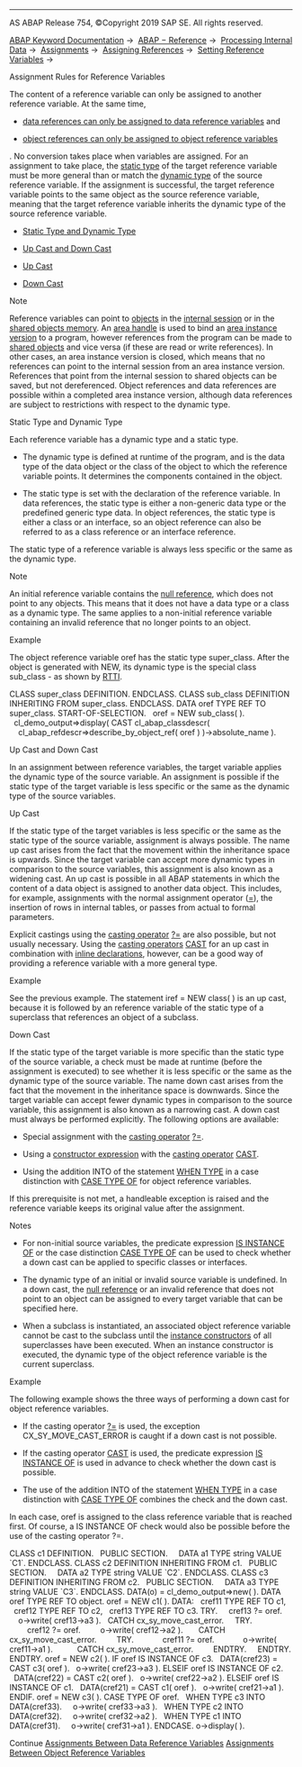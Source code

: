   

* * *

AS ABAP Release 754, ©Copyright 2019 SAP SE. All rights reserved.

[ABAP Keyword Documentation](javascript:call_link\('abenabap.htm'\)) →  [ABAP − Reference](javascript:call_link\('abenabap_reference.htm'\)) →  [Processing Internal Data](javascript:call_link\('abenabap_data_working.htm'\)) →  [Assignments](javascript:call_link\('abenvalue_assignments.htm'\)) →  [Assigning References](javascript:call_link\('abenreference_assignments.htm'\)) →  [Setting Reference Variables](javascript:call_link\('abenset_references.htm'\)) → 

Assignment Rules for Reference Variables

The content of a reference variable can only be assigned to another reference variable. At the same time,

-   [data references can only be assigned to data reference variables](javascript:call_link\('abenconversion_references_data.htm'\)) and

-   [object references can only be assigned to object reference variables](javascript:call_link\('abenconversion_references_objects.htm'\))

. No conversion takes place when variables are assigned. For an assignment to take place, the [static type](javascript:call_link\('abenstatic_type_glosry.htm'\) "Glossary Entry") of the target reference variable must be more general than or match the [dynamic type](javascript:call_link\('abendynamic_type_glosry.htm'\) "Glossary Entry") of the source reference variable. If the assignment is successful, the target reference variable points to the same object as the source reference variable, meaning that the target reference variable inherits the dynamic type of the source reference variable.

-   [Static Type and Dynamic Type](#@@ITOC@@ABENCONVERSION_REFERENCES_1)

-   [Up Cast and Down Cast](#@@ITOC@@ABENCONVERSION_REFERENCES_2)

-   [Up Cast](#@@ITOC@@ABENCONVERSION_REFERENCES_3)

-   [Down Cast](#@@ITOC@@ABENCONVERSION_REFERENCES_4)

Note

Reference variables can point to [objects](javascript:call_link\('abenobject_glosry.htm'\) "Glossary Entry") in the [internal session](javascript:call_link\('abeninternal_session_glosry.htm'\) "Glossary Entry") or in the [shared objects memory](javascript:call_link\('abenshared_objects_memory_glosry.htm'\) "Glossary Entry"). An [area handle](javascript:call_link\('abenarea_handle_glosry.htm'\) "Glossary Entry") is used to bind an [area instance version](javascript:call_link\('abenarea_instance_version_glosry.htm'\) "Glossary Entry") to a program, however references from the program can be made to [shared objects](javascript:call_link\('abenshared_objects_glosry.htm'\) "Glossary Entry") and vice versa (if these are read or write references). In other cases, an area instance version is closed, which means that no references can point to the internal session from an area instance version. References that point from the internal session to shared objects can be saved, but not dereferenced. Object references and data references are possible within a completed area instance version, although data references are subject to restrictions with respect to the dynamic type.

Static Type and Dynamic Type

Each reference variable has a dynamic type and a static type.

-   The dynamic type is defined at runtime of the program, and is the data type of the data object or the class of the object to which the reference variable points. It determines the components contained in the object.

-   The static type is set with the declaration of the reference variable. In data references, the static type is either a non-generic data type or the predefined generic type data. In object references, the static type is either a class or an interface, so an object reference can also be referred to as a class reference or an interface reference.

The static type of a reference variable is always less specific or the same as the dynamic type.

Note

An initial reference variable contains the [null reference](javascript:call_link\('abennull_reference_glosry.htm'\) "Glossary Entry"), which does not point to any objects. This means that it does not have a data type or a class as a dynamic type. The same applies to a non-initial reference variable containing an invalid reference that no longer points to an object.

Example

The object reference variable oref has the static type super\_class. After the object is generated with NEW, its dynamic type is the special class sub\_class - as shown by [RTTI](javascript:call_link\('abenrun_time_type_identific_glosry.htm'\) "Glossary Entry").

CLASS super\_class DEFINITION.
ENDCLASS.
CLASS sub\_class DEFINITION INHERITING FROM super\_class.
ENDCLASS.
DATA oref TYPE REF TO super\_class.
START-OF-SELECTION.
  oref = NEW sub\_class( ).
  cl\_demo\_output=>display( CAST cl\_abap\_classdescr(
    cl\_abap\_refdescr=>describe\_by\_object\_ref( oref ) )->absolute\_name ).

Up Cast and Down Cast

In an assignment between reference variables, the target variable applies the dynamic type of the source variable. An assignment is possible if the static type of the target variable is less specific or the same as the dynamic type of the source variables.

Up Cast

If the static type of the target variables is less specific or the same as the static type of the source variable, assignment is always possible. The name up cast arises from the fact that the movement within the inheritance space is upwards. Since the target variable can accept more dynamic types in comparison to the source variables, this assignment is also known as a widening cast. An up cast is possible in all ABAP statements in which the content of a data object is assigned to another data object. This includes, for example, assignments with the normal assignment operator ([\=](javascript:call_link\('abapmove_cast.htm'\))), the insertion of rows in internal tables, or passes from actual to formal parameters.

Explicit castings using the [casting operator](javascript:call_link\('abencasting_operator_glosry.htm'\) "Glossary Entry") [?=](javascript:call_link\('abapmove_cast.htm'\)) are also possible, but not usually necessary. Using the [casting operators](javascript:call_link\('abencasting_operator_glosry.htm'\) "Glossary Entry") [CAST](javascript:call_link\('abenconstructor_expression_cast.htm'\)) for an up cast in combination with [inline declarations](javascript:call_link\('abendata_inline.htm'\)), however, can be a good way of providing a reference variable with a more general type.

Example

See the previous example. The statement iref = NEW class( ) is an up cast, because it is followed by an reference variable of the static type of a superclass that references an object of a subclass.

Down Cast

If the static type of the target variable is more specific than the static type of the source variable, a check must be made at runtime (before the assignment is executed) to see whether it is less specific or the same as the dynamic type of the source variable. The name down cast arises from the fact that the movement in the inheritance space is downwards. Since the target variable can accept fewer dynamic types in comparison to the source variable, this assignment is also known as a narrowing cast. A down cast must always be performed explicitly. The following options are available:

-   Special assignment with the [casting operator](javascript:call_link\('abencasting_operator_glosry.htm'\) "Glossary Entry") [?=](javascript:call_link\('abapmove_cast.htm'\)).

-   Using a [constructor expression](javascript:call_link\('abenconstructor_expression_glosry.htm'\) "Glossary Entry") with the [casting operator](javascript:call_link\('abencasting_operator_glosry.htm'\) "Glossary Entry") [CAST](javascript:call_link\('abenconstructor_expression_cast.htm'\)).

-   Using the addition INTO of the statement [WHEN TYPE](javascript:call_link\('abapwhen_type.htm'\)) in a case distinction with [CASE TYPE OF](javascript:call_link\('abapcase_type.htm'\)) for object reference variables.

If this prerequisite is not met, a handleable exception is raised and the reference variable keeps its original value after the assignment.

Notes

-   For non-initial source variables, the predicate expression [IS INSTANCE OF](javascript:call_link\('abenlogexp_instance_of.htm'\)) or the case distinction [CASE TYPE OF](javascript:call_link\('abapcase_type.htm'\)) can be used to check whether a down cast can be applied to specific classes or interfaces.

-   The dynamic type of an initial or invalid source variable is undefined. In a down cast, the [null reference](javascript:call_link\('abennull_reference_glosry.htm'\) "Glossary Entry") or an invalid reference that does not point to an object can be assigned to every target variable that can be specified here.

-   When a subclass is instantiated, an associated object reference variable cannot be cast to the subclass until the [instance constructors](javascript:call_link\('abeninstance_constructor_glosry.htm'\) "Glossary Entry") of all superclasses have been executed. When an instance constructor is executed, the dynamic type of the object reference variable is the current superclass.

Example

The following example shows the three ways of performing a down cast for object reference variables.

-   If the casting operator [?=](javascript:call_link\('abapmove_cast.htm'\)) is used, the exception CX\_SY\_MOVE\_CAST\_ERROR is caught if a down cast is not possible.

-   If the casting operator [CAST](javascript:call_link\('abenconstructor_expression_cast.htm'\)) is used, the predicate expression [IS INSTANCE OF](javascript:call_link\('abenlogexp_instance_of.htm'\)) is used in advance to check whether the down cast is possible.

-   The use of the addition INTO of the statement [WHEN TYPE](javascript:call_link\('abapwhen_type.htm'\)) in a case distinction with [CASE TYPE OF](javascript:call_link\('abapcase_type.htm'\)) combines the check and the down cast.

In each case, oref is assigned to the class reference variable that is reached first. Of course, a IS INSTANCE OF check would also be possible before the use of the casting operator ?=.

CLASS c1 DEFINITION.
  PUBLIC SECTION.
    DATA a1 TYPE string VALUE \`C1\`.
ENDCLASS.
CLASS c2 DEFINITION INHERITING FROM c1.
  PUBLIC SECTION.
    DATA a2 TYPE string VALUE \`C2\`.
ENDCLASS.
CLASS c3 DEFINITION INHERITING FROM c2.
  PUBLIC SECTION.
    DATA a3 TYPE string VALUE \`C3\`.
ENDCLASS.
DATA(o) = cl\_demo\_output=>new( ).
DATA oref TYPE REF TO object.
oref = NEW c1( ).
DATA:
  cref11 TYPE REF TO c1,
  cref12 TYPE REF TO c2,
  cref13 TYPE REF TO c3.
TRY.
    cref13 ?= oref.
    o->write( cref13->a3 ).
  CATCH cx\_sy\_move\_cast\_error.
    TRY.
        cref12 ?= oref.
        o->write( cref12->a2 ).
      CATCH cx\_sy\_move\_cast\_error.
        TRY.
            cref11 ?= oref.
            o->write( cref11->a1 ).
          CATCH cx\_sy\_move\_cast\_error.
        ENDTRY.
    ENDTRY.
ENDTRY.
oref = NEW c2( ).
IF oref IS INSTANCE OF c3.
  DATA(cref23) = CAST c3( oref ).
  o->write( cref23->a3 ).
ELSEIF oref IS INSTANCE OF c2.
  DATA(cref22) = CAST c2( oref ).
  o->write( cref22->a2 ).
ELSEIF oref IS INSTANCE OF c1.
  DATA(cref21) = CAST c1( oref ).
  o->write( cref21->a1 ).
ENDIF.
oref = NEW c3( ).
CASE TYPE OF oref.
  WHEN TYPE c3 INTO DATA(cref33).
    o->write( cref33->a3 ).
  WHEN TYPE c2 INTO DATA(cref32).
    o->write( cref32->a2 ).
  WHEN TYPE c1 INTO DATA(cref31).
    o->write( cref31->a1 ).
ENDCASE.
o->display( ).

Continue
[Assignments Between Data Reference Variables](javascript:call_link\('abenconversion_references_data.htm'\))
[Assignments Between Object Reference Variables](javascript:call_link\('abenconversion_references_objects.htm'\))